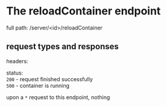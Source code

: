 # The reloadContainer endpoint

full path: /server/<id\>/reloadContainer
## request types and responses

headers:

status:     
`200` - request finished successfully <br>
`500` - container is running<br>

upon a `*` request to this endpoint, nothing